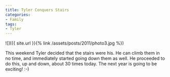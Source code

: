 ```yaml
---
title: Tyler Conquers Stairs
categories:
- Family
tags:
- Tyler
---
```


![]({{ site.url }}{% link /assets/posts/2011/photo3.jpg %})
  



This weekend Tyler decided that the stairs were his. He can climb them in no time, and immediately started going down them as well. He proceeded to do this, up and down, about 30 times today.
The next year is going to be exciting! :-)
